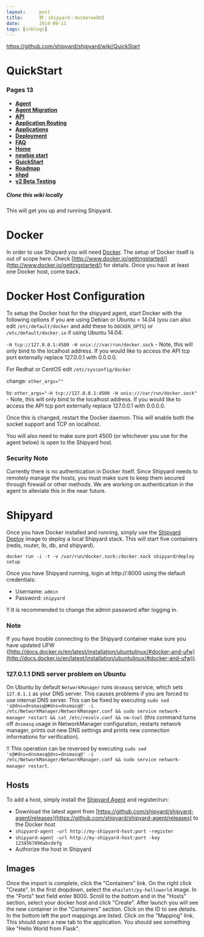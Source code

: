 ```yaml
---
layout:     post
title:      转：shipyard：dockerwebUI
date:       2014-09-11
tags: [cnblogs]
---
```

https://github.com/shipyard/shipyard/wiki/QuickStart

# QuickStart

###  Pages 13

- **[Agent](https://github.com/shipyard/shipyard/wiki/Agent)**
- **[Agent Migration](https://github.com/shipyard/shipyard/wiki/Agent-Migration)**
- **[API](https://github.com/shipyard/shipyard/wiki/API)**
- **[Application Routing](https://github.com/shipyard/shipyard/wiki/Application-Routing)**
- **[Applications](https://github.com/shipyard/shipyard/wiki/Applications)**
- **[Deployment](https://github.com/shipyard/shipyard/wiki/Deployment)**
- **[FAQ](https://github.com/shipyard/shipyard/wiki/FAQ)**
- **[Home](https://github.com/shipyard/shipyard/wiki)**
- **[newbie start](https://github.com/shipyard/shipyard/wiki/newbie-start)**
- **[QuickStart](https://github.com/shipyard/shipyard/wiki/QuickStart)**
- **[Roadmap](https://github.com/shipyard/shipyard/wiki/Roadmap)**
- **[shpd](https://github.com/shipyard/shipyard/wiki/shpd)**
- **[v2 Beta Testing](https://github.com/shipyard/shipyard/wiki/v2-Beta-Testing)**

##### Clone this wiki locally

This will get you up and running Shipyard.

# [](https://github.com/shipyard/shipyard/wiki/QuickStart#docker)Docker

In order to use Shipyard you will need [Docker](http://docker.io/). The setup of Docker itself is out of scope here. Check [http://www.docker.io/gettingstarted/](http://www.docker.io/gettingstarted/) for details. Once you have at least one Docker host, come back.

# [](https://github.com/shipyard/shipyard/wiki/QuickStart#docker-host-configuration)Docker Host Configuration

To setup the Docker host for the shipyard agent, start Docker with the following options if you are using Debian or Ubuntu < 14.04 (you can also edit `/etc/default/docker` and add these to `DOCKER_OPTS`) or `/etc/default/docker.io` if using Ubuntu 14.04:

`-H tcp://127.0.0.1:4500 -H unix:///var/run/docker.sock` - Note, this will only bind to the localhost address. If you would like to access the API tcp port externally replace 127.0.0.1 with 0.0.0.0.

For Redhat or CentOS edit `/etc/sysconfig/docker`

change: `other_args=""`

to: `other_args="-H tcp://127.0.0.1:4500 -H unix:///var/run/docker.sock"` - Note, this will only bind to the localhost address. If you would like to access the API tcp port externally replace 127.0.0.1 with 0.0.0.0.

Once this is changed, restart the Docker daemon. This will enable both the socket support and TCP on localhost.

You will also need to make sure port 4500 (or whichever you use for the agent below) is open to the Shipyard host.

### [](https://github.com/shipyard/shipyard/wiki/QuickStart#security-note)Security Note

Currently there is no authentication in Docker itself. Since Shipyard needs to remotely manage the hosts, you must make sure to keep them secured through firewall or other methods. We are working on authentication in the agent to alleviate this in the near future.

# [](https://github.com/shipyard/shipyard/wiki/QuickStart#shipyard)Shipyard

Once you have Docker installed and running, simply use the [Shipyard Deploy](https://github.com/shipyard/shipyard-deploy) image to deploy a local Shipyard stack. This will start five containers (redis, router, lb, db, and shipyard).

`docker run -i -t -v /var/run/docker.sock:/docker.sock shipyard/deploy setup`

Once you have Shipyard running, login at http://<docker-host-ip>:8000 using the default credentials:

- Username: `admin`
- Password: `shipyard`

!! It is recommended to change the admin password after logging in.

### [](https://github.com/shipyard/shipyard/wiki/QuickStart#note)Note

If you have trouble connecting to the Shipyard container make sure you have updated UFW ([http://docs.docker.io/en/latest/installation/ubuntulinux/#docker-and-ufw](http://docs.docker.io/en/latest/installation/ubuntulinux/#docker-and-ufw)).

### [](https://github.com/shipyard/shipyard/wiki/QuickStart#127011-dns-server-problem-on-ubuntu)127.0.1.1 DNS server problem on Ubuntu

On Ubuntu by default `NetworkManager` runs `dnsmasq` service, which sets `127.0.1.1` as your DNS server. This causes problems if you are forced to use internal DNS server. This can be fixed by executing `sudo sed 's@dns=dnsmasq@#dns=dnsmasq@' -i /etc/NetworkManager/NetworkManager.conf && sudo service network-manager restart && cat /etc/resolv.conf && nm-tool` (this command turns off `dnsmasq` usage in NetworkManager configuration, restarts network manager, prints out new DNS settings and prints new connection informations for verification).

!! This operation can be reversed by executing `sudo sed 's@#dns=dnsmasq@dns=dnsmasq@' -i /etc/NetworkManager/NetworkManager.conf && sudo service network-manager restart`.

## [](https://github.com/shipyard/shipyard/wiki/QuickStart#hosts)Hosts

To add a host, simply install the [Shipyard Agent](https://github.com/shipyard/shipyard-agent) and register/run:

- Download the latest agent from [https://github.com/shipyard/shipyard-agent/releases](https://github.com/shipyard/shipyard-agent/releases) to the Docker host
- `shipyard-agent -url http://my-shipyard-host:port -register`
- `shipyard-agent -url http://my-shipyard-host:port -key 1234567890abcdefg`
- Authorize the host in Shipyard

## [](https://github.com/shipyard/shipyard/wiki/QuickStart#images)Images

Once the import is complete, click the "Containers" link. On the right click "Create". In the first dropdown, select the `ehazlett/py-helloworld` image. In the "Ports" text field enter 8000. Scroll to the bottom and in the "Hosts" section, select your docker host and click "Create". After launch you will see the new container in the "Containers" section. Click on the ID to see details. In the bottom left the port mappings are listed. Click on the "Mapping" link. This should open a new tab to the application. You should see something like "Hello World from Flask".
